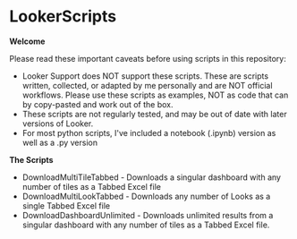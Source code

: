 # LookerScripts



**Welcome**

Please read these important caveats before using scripts in this repository: 
- Looker Support does NOT support these scripts. These are scripts written, collected, or adapted by me personally and are NOT official workflows. Please use these scripts as examples, NOT as code that can by copy-pasted and work out of the box. 
- These scripts are not regularly tested, and may be out of date with later versions of Looker.
- For most python scripts, I've included a notebook (.ipynb) version as well as a .py version

**The Scripts**

- DownloadMultiTileTabbed - Downloads a singular dashboard with any number of tiles as a Tabbed Excel file
- DownloadMultiLookTabbed - Downloads any number of Looks as a single Tabbed Excel file
- DownloadDashboardUnlimited - Downloads unlimited results from a singular dashboard with any number of tiles as a Tabbed Excel file. 
